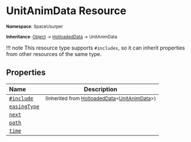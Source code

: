 # UnitAnimData Resource

<small>**Namespace**: SpaceUsurper</small>

<small>**Inheritance**: [Object](https://docs.microsoft.com/en-us/dotnet/api/system.object?view=netframework-4.5) → [HotloadedData](HotloadedData.md) → UnitAnimData</small>

!!! note
    This resource type supports `#includes`, so it can inherit properties
    from other resources of the same type.
## Properties

<div markdown="1" class="member-table">

| Name | Description |
| :--- | ----------- |
| [`#include`](HotloadedData-1/Include.md) | <small>(Inherited from [HotloadedData](HotloadedData-1.md)&lt;[UnitAnimData](UnitAnimData.md)&gt;)</small> | 
| [`easingType`](UnitAnimData/Easing.md) |  | 
| [`next`](UnitAnimData/Next.md) |  | 
| [`path`](UnitAnimData/Path.md) |  | 
| [`time`](UnitAnimData/Time.md) |  | 

</div>

